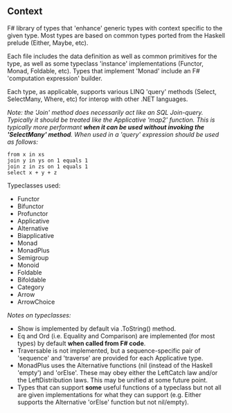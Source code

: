 ## Context

F# library of types that 'enhance' generic types with context specific to the given type. Most types are based on common types ported from the Haskell prelude (Either, Maybe, etc).

Each file includes the data definition as well as common primitives for the type, as well as some typeclass 'instance' implementations (Functor, Monad, Foldable, etc). Types that implement 'Monad' include an F# 'computation expression' builder.

Each type, as applicable, supports various LINQ 'query' methods (Select, SelectMany, Where, etc) for interop with other .NET languages.

*Note: the 'Join' method does necessarily act like an SQL Join-query. Typically it should be treated like the Applicative 'map2' function. This is typically more performant **when it can be used without invoking the 'SelectMany' method**. When used in a 'query' expression should be used as follows:*
```
from x in xs
join y in ys on 1 equals 1
join z in zs on 1 equals 1
select x + y + z
```

Typeclasses used:

- Functor
- Bifunctor
- Profunctor
- Applicative
- Alternative
- Biapplicative
- Monad
- MonadPlus
- Semigroup
- Monoid
- Foldable
- Bifoldable
- Category
- Arrow
- ArrowChoice

*Notes on typeclasses:*
- Show is implemented by default via .ToString() method.
- Eq and Ord (i.e. Equality and Comparison) are implemented (for most types) by default **when called from F# code**.
- Traversable is not implemented, but a sequence-specific pair of 'sequence' and 'traverse' are provided for each Applicative type.
- MonadPlus uses the Alternative functions (nil (instead of the Haskell 'empty') and 'orElse'. These may obey either the LeftCatch law and/or the LeftDistribution laws. This may be unified at some future point.
- Types that can support **some** useful functions of a typeclass but not all are given implementations for what they can support (e.g. Either supports the Alternative 'orElse' function but not nil/empty).

